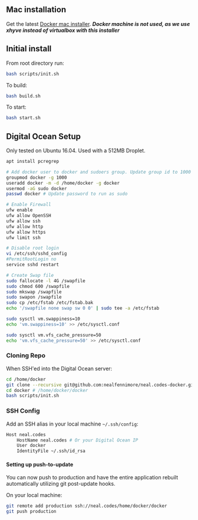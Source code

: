 ## Mac installation

Get the latest [Docker mac installer](https://docs.docker.com/docker-for-mac/).
***Docker machine is not used, as we use xhyve instead of virtualbox with this installer***


## Initial install
From root directory run:
```sh
bash scripts/init.sh
```

To build:
```sh
bash build.sh
```

To start:
```sh
bash start.sh
```


## Digital Ocean Setup

Only tested on Ubuntu 16.04. Used with a 512MB Droplet.

```sh
apt install pcregrep

# Add docker user to docker and sudoers group. Update group id to 1000
groupmod docker -g 1000
useradd docker -m -d /home/docker -g docker
usermod -aG sudo docker
passwd docker # Update password to run as sudo

# Enable Firewall
ufw enable
ufw allow OpenSSH
ufw allow ssh
ufw allow http
ufw allow https
ufw limit ssh

# Disable root login
vi /etc/ssh/sshd_config
#PermitRootLogin no
service sshd restart

# Create Swap file
sudo fallocate -l 4G /swapfile
sudo chmod 600 /swapfile
sudo mkswap /swapfile
sudo swapon /swapfile
sudo cp /etc/fstab /etc/fstab.bak
echo '/swapfile none swap sw 0 0' | sudo tee -a /etc/fstab

sudo sysctl vm.swappiness=10
echo 'vm.swappiness=10' >> /etc/sysctl.conf

sudo sysctl vm.vfs_cache_pressure=50
echo 'vm.vfs_cache_pressure=50' >> /etc/sysctl.conf

```

### Cloning Repo

When SSH'ed into the Digital Ocean server:

```sh
cd /home/docker
git clone --recursive git@github.com:nealfennimore/neal.codes-docker.git docker
cd docker # /home/docker/docker
bash scripts/init.sh
```

### SSH Config
Add an SSH alias in your local machine `~/.ssh/config`:

```sh
Host neal.codes
	HostName neal.codes # Or your Digital Ocean IP
	User docker
	IdentityFile ~/.ssh/id_rsa
```

#### Setting up push-to-update
You can now push to production and have the entire application rebuilt automatically utilizing git post-update hooks.

On your local machine:
```sh
git remote add production ssh://neal.codes/home/docker/docker
git push production
```

